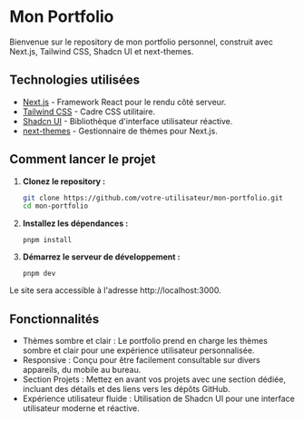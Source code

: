 # Mon Portfolio

Bienvenue sur le repository de mon portfolio personnel, construit avec Next.js, Tailwind CSS, Shadcn UI et next-themes.

## Technologies utilisées

- [Next.js](https://nextjs.org/) - Framework React pour le rendu côté serveur.
- [Tailwind CSS](https://tailwindcss.com/) - Cadre CSS utilitaire.
- [Shadcn UI](https://ui.shadcn.com) - Bibliothèque d'interface utilisateur réactive.
- [next-themes](https://www.npmjs.com/package/next-themes?activeTab=readme) - Gestionnaire de thèmes pour Next.js.

## Comment lancer le projet

1. **Clonez le repository :**
   ```bash
   git clone https://github.com/votre-utilisateur/mon-portfolio.git
   cd mon-portfolio
   ```
2. **Installez les dépendances :**
   ```
   pnpm install
   ```
3. **Démarrez le serveur de développement :**
    ```
    pnpm dev
    ```
Le site sera accessible à l'adresse http://localhost:3000.

## Fonctionnalités

 - Thèmes sombre et clair : Le portfolio prend en charge les thèmes sombre et clair pour une expérience utilisateur personnalisée.
 - Responsive : Conçu pour être facilement consultable sur divers appareils, du mobile au bureau.
 - Section Projets : Mettez en avant vos projets avec une section dédiée, incluant des détails et des liens vers les dépôts GitHub.
 - Expérience utilisateur fluide : Utilisation de Shadcn UI pour une interface utilisateur moderne et réactive.
